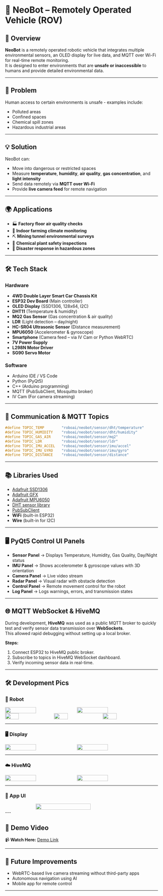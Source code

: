 # 🤖 NeoBot – Remotely Operated Vehicle (ROV)

## 📌 Overview
**NeoBot** is a remotely operated robotic vehicle that integrates multiple environmental sensors, an OLED display for live data, and MQTT over Wi-Fi for real-time remote monitoring.  
It is designed to enter environments that are **unsafe or inaccessible** to humans and provide detailed environmental data.

---

## 🛑 Problem
Human access to certain environments is unsafe - examples include:
- Polluted areas
- Confined spaces
- Chemical spill zones
- Hazardous industrial areas

---

## 💡 Solution
NeoBot can:
- Move into dangerous or restricted spaces
- Measure **temperature**, **humidity**, **air quality**, **gas concentration**, and **light intensity**
- Send data remotely via **MQTT over Wi-Fi**
- Provide **live camera feed** for remote navigation

---

## 🌍 Applications
- 🏭 **Factory floor air quality checks**
- 🌱 **Indoor farming climate monitoring**
- ⛏ **Mining tunnel environmental surveys**
- 🧪 **Chemical plant safety inspections**
- 🚨 **Disaster response in hazardous zones**

---

## 🛠 Tech Stack

### **Hardware**
- **4WD Double Layer Smart Car Chassis Kit**
- **ESP32 Dev Board** (Main controller)
- **OLED Display** (SSD1306, 128x64, I2C)
- **DHT11** (Temperature & humidity)
- **MQ2 Gas Sensor** (Gas concentration & air quality)
- **LDR** (Light detection – day/night)
- **HC-SR04 Ultrasonic Sensor** (Distance measurement)
- **MPU6050** (Accelerometer & gyroscope)
- **Smartphone** (Camera feed – via IV Cam or Python WebRTC)
- **7V Power Supply**
- **L298N Motor Driver**
- **SG90 Servo Motor**

### **Software**
- Arduino IDE / VS Code 
- Python (PyQt5)
- C++ (Arduino programming)
- MQTT (PubSubClient, Mosquitto broker)
- IV Cam (For camera streaming)

---

## 📡 Communication & MQTT Topics

```cpp
#define TOPIC_TEMP        "roboai/neobot/sensor/dht/temperature"
#define TOPIC_HUMIDITY    "roboai/neobot/sensor/dht/humidity"
#define TOPIC_GAS_AIR     "roboai/neobot/sensor/mq2"
#define TOPIC_LDR         "roboai/neobot/sensor/ldr"
#define TOPIC_IMU_ACCEL   "roboai/neobot/sensor/imu/accel"
#define TOPIC_IMU_GYRO    "roboai/neobot/sensor/imu/gyro"
#define TOPIC_DISTANCE    "roboai/neobot/sensor/distance"
````

---

## 📚 Libraries Used

* [Adafruit SSD1306](https://github.com/adafruit/Adafruit_SSD1306)
* [Adafruit GFX](https://github.com/adafruit/Adafruit-GFX-Library)
* [Adafruit MPU6050](https://github.com/adafruit/Adafruit_MPU6050)
* [DHT sensor library](https://github.com/adafruit/DHT-sensor-library)
* [PubSubClient](https://github.com/knolleary/pubsubclient)
* **WiFi** (built-in ESP32)
* **Wire** (built-in for I2C)

---

## 🖥 PyQt5 Control UI Panels

* **Sensor Panel** → Displays Temperature, Humidity, Gas Quality, Day/Night status
* **IMU Panel** → Shows accelerometer & gyroscope values with 3D orientation
* **Camera Panel** → Live video stream
* **Radar Panel** → Visual radar with obstacle detection
* **Control Panel** → Remote movement control for the robot
* **Log Panel** → Logs warnings, errors, and transmission states

---

## 🌐 MQTT WebSocket & HiveMQ 
During development, **HiveMQ** was used as a public MQTT broker to quickly test and verify sensor data transmission over **WebSockets**.  
This allowed rapid debugging without setting up a local broker.

**Steps:**
1. Connect ESP32 to HiveMQ public broker.
2. Subscribe to topics in HiveMQ WebSocket dashboard.
3. Verify incoming sensor data in real-time.
---



## 🛠️ Development Pics  

### 🤖 Robot  
<div style="display: flex; gap: 10px;">
  <img src="bot1.jpeg" width="45%"/>
  <img src="bot2.jpeg" width="45%"/>
</div>

<div style="display: flex; gap: 10px;">
  <img src="bot3.jpeg" width="30%"/>
  <img src="bot4.jpeg" width="30%"/>
  <img src="bot5.jpeg" width="30%"/>
</div>

---

### 🖥️ Display  
<div style="display: flex; gap: 10px;">
  <img src="display1.jpeg" width="45%"/>
  <img src="display2.jpeg" width="45%"/>
</div>

---

### ☁️ HiveMQ  
<div style="display: flex; gap: 10px;">
  <img src="hivemq1.jpeg" width="45%"/>
  <img src="hivemq2.jpeg" width="45%"/>
</div>

--- 

### 📱 App UI  
<div style="display: flex; gap: 10px; justify-content: center;">
  <img src="app_ui.png" width="60%"/>
</div>
---

## 🎥 Demo Video  

📹 **Watch Here:** [Demo Link](https://drive.google.com/file/d/1Zz8J7WA2xYghbRoaFVZ9F8N08tbSeV0w/view?usp=drive_link)

---



## 🧠 Future Improvements

* WebRTC-based live camera streaming without third-party apps
* Autonomous navigation using AI
* Mobile app for remote control

---


